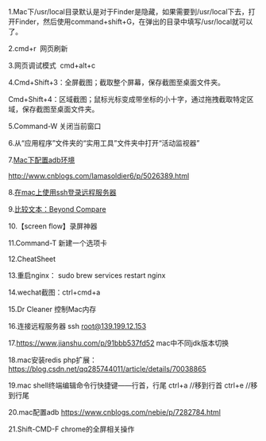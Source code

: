 1.Mac下/usr/local目录默认是对于Finder是隐藏，如果需要到/usr/local下去，打开Finder，然后使用command+shift+G，在弹出的目录中填写/usr/local就可以了。

2.cmd+r  网页刷新

3.网页调试模式  cmd+alt+c

4.Cmd+Shift+3：全屏截图；截取整个屏幕，保存截图至桌面文件夹。

Cmd+Shift+4：区域截图；鼠标光标变成带坐标的小十字，通过拖拽截取特定区域，保存截图至桌面文件夹。

5.Command-W 关闭当前窗口

6.从“应用程序”文件夹的“实用工具”文件夹中打开“活动监视器”

7.[Mac下配置adb环境](https://www.jianshu.com/p/94f4e0277099)

http://www.cnblogs.com/Iamasoldier6/p/5026389.html

8.[在mac上使用ssh登录远程服务器](https://blog.csdn.net/duanyipeng/article/details/8693317)

9.[比较文本：Beyond Compare](http://www.scootersoftware.com/download.php)

10.【screen flow】录屏神器

11.Command-T 新建一个选项卡

12.CheatSheet

13.重启nginx： sudo brew services restart nginx

14.wechat截图：ctrl+cmd+a

15.Dr Cleaner 控制Mac内存

16.连接远程服务器 ssh root@139.199.12.153

17.https://www.jianshu.com/p/91bbb537fd52  mac中不同jdk版本切换

18.mac安装redis php扩展： https://blog.csdn.net/qq285744011/article/details/70038865

19.mac shell终端编辑命令行快捷键——行首，行尾
ctrl+a //移到行首
ctrl+e //移到行尾

20.mac配置adb   https://www.cnblogs.com/nebie/p/7282784.html

21.Shift-CMD-F   chrome的全屏相关操作

